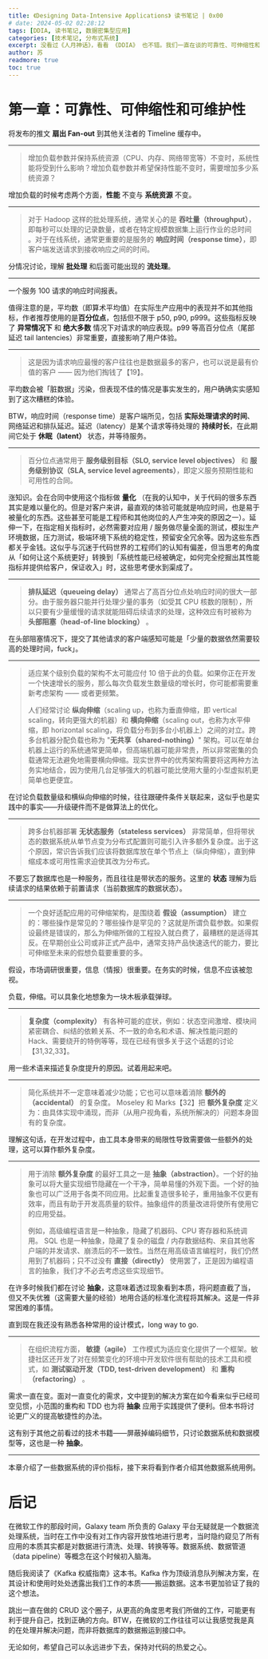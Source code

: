 ```yaml
---
title: 《Designing Data-Intensive Applications》 读书笔记 | 0x00
# date: 2024-05-02 02:28:12
tags: [DDIA, 读书笔记, 数据密集型应用]
categories: [技术笔记, 分布式系统]
excerpt: 没看过《人月神话》，看看 《DDIA》 也不错。我们一直在谈的可靠性、可伸缩性和可维护性到底是什么？
author: 苏
readmore: true
toc: true
---
```

# 第一章：可靠性、可伸缩性和可维护性

<!-- > ![图 1-3 用于分发推特至关注者的数据流水线，2012 年 11 月的负载参数【16】](https://1126993343-files.gitbook.io/~/files/v0/b/gitbook-x-prod.appspot.com/o/spaces%2F-MHdCOHMs3fNDC20H5qi%2Fuploads%2Fgit-blob-31a6740f3d8fa7b256e88ed10f00a2e162125646%2Ffig1-3.png) -->

将发布的推文 **扇出 Fan-out** 到其他关注者的 Timeline 缓存中。

------------

>增加负载参数并保持系统资源（CPU、内存、网络带宽等）不变时，系统性能将受到什么影响？增加负载参数并希望保持性能不变时，需要增加多少系统资源？

增加负载的时候考虑两个方面，**性能** 不变与 **系统资源** 不变。

----------

> 对于 Hadoop 这样的批处理系统，通常关心的是 **吞吐量（throughput）**，即每秒可以处理的记录数量，或者在特定规模数据集上运行作业的总时间 。对于在线系统，通常更重要的是服务的 **响应时间（response time）**，即客户端发送请求到接收响应之间的时间。

分情况讨论，理解 **批处理** 和后面可能出现的 **流处理**。

----------

<!-- > ![图 1-4 展示了一个服务 100 次请求响应时间的均值与百分位数](https://1126993343-files.gitbook.io/~/files/v0/b/gitbook-x-prod.appspot.com/o/spaces%2F-MHdCOHMs3fNDC20H5qi%2Fuploads%2Fgit-blob-14ae4b436ce95f2e6343f794ccfbe5b74dfca608%2Ffig1-4.png?alt=media) -->

一个服务 100 请求的响应时间报表。

值得注意的是，平均数（即算术平均值）在实际生产应用中的表现并不如其他指标，作者推荐使用的是**百分位点**，包括但不限于 p50, p90, p999。这些指标反映了 **异常情况下** 和 **绝大多数** 情况下对请求的响应表现。p99 等高百分位点（尾部延迟 tail lantencies）非常重要，直接影响了用户体验。

---------

> 这是因为请求响应最慢的客户往往也是数据最多的客户，也可以说是最有价值的客户 —— 因为他们掏钱了【19】。

平均数会被「脏数据」污染，但表现不佳的情况是事实发生的，用户确确实实感知到了这次糟糕的体验。

BTW，响应时间（response time）是客户端所见，包括 **实际处理请求的时间**、网络延迟和排队延迟。延迟（latency）是某个请求等待处理的 **持续时长**，在此期间它处于 **休眠（latent）** 状态，并等待服务。

----------

> 百分位点通常用于 **服务级别目标（SLO, service level objectives）** 和 **服务级别协议（SLA, service level agreements）**，即定义服务预期性能和可用性的合同。

涨知识。会在合同中使用这个指标做 **量化** （在我的认知中，关于代码的很多东西其实是难以量化的。但是对客户来讲，最直观的体验可能就是响应时间，也是易于被量化的东西。这些甚至可能是工程师和其他岗位的人产生冲突的原因之一）。延伸一下，在指定相关指标时，必然需要对应用 / 服务做尽量全面的测试，模拟生产环境数据，压力测试，极端环境下系统的稳定性，预留安全冗余等。因为这些东西都关乎金钱。这似乎与沉迷于代码世界的工程师们的认知有偏差，但当思考的角度从「如何让这个系统更好」转换到「系统性能已经被确定，如何完全挖掘出其性能指标并提供给客户，保证收入」时，这些思考便水到渠成了。

----------

> **排队延迟（queueing delay）** 通常占了高百分位点处响应时间的很大一部分。由于服务器只能并行处理少量的事务（如受其 CPU 核数的限制），所以只要有少量缓慢的请求就能阻碍后续请求的处理，这种效应有时被称为 **头部阻塞（head-of-line blocking）** 。

在头部阻塞情况下，提交了其他请求的客户端感知可能是「少量的数据依然需要较高的处理时间，fuck」。

----------

> 适应某个级别负载的架构不太可能应付 10 倍于此的负载。如果你正在开发一个快速增长的服务，那么每次负载发生数量级的增长时，你可能都需要重新考虑架构 —— 或者更频繁。
>
> 人们经常讨论 **纵向伸缩**（scaling up，也称为垂直伸缩，即 vertical scaling，转向更强大的机器）和 **横向伸缩**（scaling out，也称为水平伸缩，即 horizontal scaling，将负载分布到多台小机器上）之间的对立。跨多台机器分配负载也称为 "**无共享（shared-nothing）**" 架构。可以在单台机器上运行的系统通常更简单，但高端机器可能非常贵，所以非常密集的负载通常无法避免地需要横向伸缩。现实世界中的优秀架构需要将这两种方法务实地结合，因为使用几台足够强大的机器可能比使用大量的小型虚拟机更简单也更便宜。

在讨论负载数量级和横纵向伸缩的时候，往往跟硬件条件关联起来，这似乎也是实践中的事实——升级硬件而不是做算法上的优化。

--------

> 跨多台机器部署 **无状态服务（stateless services）** 非常简单，但将带状态的数据系统从单节点变为分布式配置则可能引入许多额外复杂度。出于这个原因，常识告诉我们应该将数据库放在单个节点上（纵向伸缩），直到伸缩成本或可用性需求迫使其改为分布式。

不要忘了数据库也是一种服务，而且往往是带状态的服务。这里的 **状态** 理解为后续请求的结果依赖于前置请求（当前数据库的数据状态）。

----------

> 一个良好适配应用的可伸缩架构，是围绕着 **假设（assumption）** 建立的：哪些操作是常见的？哪些操作是罕见的？这就是所谓负载参数。如果假设最终是错误的，那么为伸缩所做的工程投入就白费了，最糟糕的是适得其反。在早期创业公司或非正式产品中，通常支持产品快速迭代的能力，要比可伸缩至未来的假想负载要重要的多。

假设，市场调研很重要，信息（情报）很重要。在务实的时候，信息不应该被忽视。

负载，伸缩。可以具象化地想象为一块木板承载弹球。

--------------

> **复杂度（complexity）** 有各种可能的症状，例如：状态空间激增、模块间紧密耦合、纠结的依赖关系、不一致的命名和术语、解决性能问题的 Hack、需要绕开的特例等等，现在已经有很多关于这个话题的讨论【31,32,33】。

用一些术语来描述复杂度提升的原因。试着用起来吧。

------

> 简化系统并不一定意味着减少功能；它也可以意味着消除 **额外的（accidental）** 的复杂度。 Moseley 和 Marks【32】把 **额外复杂度** 定义为：由具体实现中涌现，而非（从用户视角看，系统所解决的）问题本身固有的复杂度。

理解这句话，在开发过程中，由工具本身带来的局限性导致需要做一些额外的处理，这可以算作额外复杂度。

-----------

> 用于消除 **额外复杂度** 的最好工具之一是 **抽象（abstraction）**。一个好的抽象可以将大量实现细节隐藏在一个干净，简单易懂的外观下面。一个好的抽象也可以广泛用于各类不同应用。比起重复造很多轮子，重用抽象不仅更有效率，而且有助于开发高质量的软件。抽象组件的质量改进将使所有使用它的应用受益。
>
> 例如，高级编程语言是一种抽象，隐藏了机器码、CPU 寄存器和系统调用。 SQL 也是一种抽象，隐藏了复杂的磁盘 / 内存数据结构、来自其他客户端的并发请求、崩溃后的不一致性。当然在用高级语言编程时，我们仍然用到了机器码；只不过没有 **直接（directly）** 使用罢了，正是因为编程语言的抽象，我们才不必去考虑这些实现细节。

在许多时候我们都在讨论 **抽象**，这意味着透过现象看到本质，将问题直截了当，但又不失优雅（这需要大量的经验）地用合适的标准化流程将其解决。这是一件非常困难的事情。

直到现在我还没有熟悉各种常用的设计模式，long way to go.

----------

> 在组织流程方面， **敏捷（agile）** 工作模式为适应变化提供了一个框架。敏捷社区还开发了对在频繁变化的环境中开发软件很有帮助的技术工具和模式，如 **测试驱动开发（TDD, test-driven development）** 和 **重构（refactoring）** 。

需求一直在变。面对一直变化的需求，文中提到的解决方案在如今看来似乎已经司空见惯，小范围的重构和 TDD 也为将 **抽象** 应用于实践提供了便利。但本书将讨论更广义的提高敏捷性的办法。

这有别于其他之前看过的技术书籍——屏蔽掉编码细节，只讨论数据系统和数据模型等，这也是一种 **抽象**。

-------------

本章介绍了一些数据系统的评价指标，接下来将看到作者介绍其他数据系统用例。

# 后记

在微软工作的那段时间，Galaxy team 所负责的 Galaxy 平台无疑就是一个数据流处理系统，当时在工作中没有对工作内容开放性地进行思考，当时隐约窥见了所有应用的本质其实都是对数据进行清洗、处理、转换等等。数据系统、数据管道（data pipeline）等概念在这个时候初入脑海。

随后我阅读了《Kafka 权威指南》这本书。Kafka 作为顶级消息队列解决方案，在其设计和使用时处处透露出我们工作的本质——搬运数据。这本书更加验证了我的这个想法。

跳出一直在做的 CRUD 这个圈子，从更高的角度思考我们所做的工作，可能更有利于提升自己，找到正确的方向。BTW，在微软的工作往往可以让我感觉我是真的在处理并解决问题，而非将数据库的数据搬运到接口中。

无论如何，希望自己可以永远进步下去，保持对代码的热爱之心。
